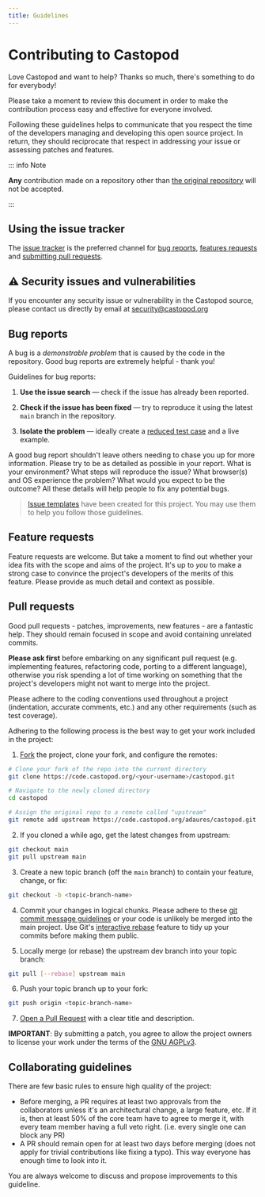 ```yaml
---
title: Guidelines
---
```


# Contributing to Castopod

Love Castopod and want to help? Thanks so much, there's something to do for
everybody!

Please take a moment to review this document in order to make the contribution
process easy and effective for everyone involved.

Following these guidelines helps to communicate that you respect the time of the
developers managing and developing this open source project. In return, they
should reciprocate that respect in addressing your issue or assessing patches
and features.

::: info Note

**Any** contribution made on a repository other than
[the original repository](https://code.castopod.org/adaures/castopod) will not
be accepted.

:::

## Using the issue tracker

The [issue tracker](https://code.castopod.org/adaures/castopod/-/issues) is the
preferred channel for [bug reports](#bug-reports),
[features requests](#feature-requests) and
[submitting pull requests](#pull-requests).

## ⚠️ Security issues and vulnerabilities

If you encounter any security issue or vulnerability in the Castopod source,
please contact us directly by email at
[security@castopod.org](mailto:security@castopod.org)

## Bug reports

A bug is a _demonstrable problem_ that is caused by the code in the repository.
Good bug reports are extremely helpful - thank you!

Guidelines for bug reports:

1. **Use the issue search** &mdash; check if the issue has already been
   reported.

2. **Check if the issue has been fixed** &mdash; try to reproduce it using the
   latest `main` branch in the repository.

3. **Isolate the problem** &mdash; ideally create a
   [reduced test case](https://css-tricks.com/reduced-test-cases/) and a live
   example.

A good bug report shouldn't leave others needing to chase you up for more
information. Please try to be as detailed as possible in your report. What is
your environment? What steps will reproduce the issue? What browser(s) and OS
experience the problem? What would you expect to be the outcome? All these
details will help people to fix any potential bugs.

> [Issue templates](https://docs.gitlab.com/ee/user/project/description_templates.html#using-the-templates)
> have been created for this project. You may use them to help you follow those
> guidelines.

## Feature requests

Feature requests are welcome. But take a moment to find out whether your idea
fits with the scope and aims of the project. It's up to _you_ to make a strong
case to convince the project's developers of the merits of this feature. Please
provide as much detail and context as possible.

## Pull requests

Good pull requests - patches, improvements, new features - are a fantastic help.
They should remain focused in scope and avoid containing unrelated commits.

**Please ask first** before embarking on any significant pull request (e.g.
implementing features, refactoring code, porting to a different language),
otherwise you risk spending a lot of time working on something that the
project's developers might not want to merge into the project.

Please adhere to the coding conventions used throughout a project (indentation,
accurate comments, etc.) and any other requirements (such as test coverage).

Adhering to the following process is the best way to get your work included in
the project:

1. [Fork](https://docs.gitlab.com/ee/gitlab-basics/fork-project.html) the
   project, clone your fork, and configure the remotes:

```bash
# Clone your fork of the repo into the current directory
git clone https://code.castopod.org/<your-username>/castopod.git

# Navigate to the newly cloned directory
cd castopod

# Assign the original repo to a remote called "upstream"
git remote add upstream https://code.castopod.org/adaures/castopod.git
```

2. If you cloned a while ago, get the latest changes from upstream:

```bash
git checkout main
git pull upstream main
```

3. Create a new topic branch (off the `main` branch) to contain your feature,
   change, or fix:

```bash
git checkout -b <topic-branch-name>
```

4. Commit your changes in logical chunks. Please adhere to these
   [git commit message guidelines](https://conventionalcommits.org/) or your
   code is unlikely be merged into the main project. Use Git's
   [interactive rebase](https://help.github.com/articles/about-git-rebase/)
   feature to tidy up your commits before making them public.

5. Locally merge (or rebase) the upstream dev branch into your topic branch:

```bash
git pull [--rebase] upstream main
```

6. Push your topic branch up to your fork:

```bash
git push origin <topic-branch-name>
```

7. [Open a Pull Request](https://docs.gitlab.com/ee/user/project/merge_requests/creating_merge_requests.html#new-merge-request-from-a-fork)
   with a clear title and description.

**IMPORTANT**: By submitting a patch, you agree to allow the project owners to
license your work under the terms of the
[GNU AGPLv3](https://code.castopod.org/adaures/castopod/-/blob/main/LICENSE).

## Collaborating guidelines

There are few basic rules to ensure high quality of the project:

- Before merging, a PR requires at least two approvals from the collaborators
  unless it's an architectural change, a large feature, etc. If it is, then at
  least 50% of the core team have to agree to merge it, with every team member
  having a full veto right. (i.e. every single one can block any PR)
- A PR should remain open for at least two days before merging (does not apply
  for trivial contributions like fixing a typo). This way everyone has enough
  time to look into it.

You are always welcome to discuss and propose improvements to this guideline.
